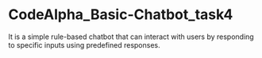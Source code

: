# CodeAlpha_Basic-Chatbot_task4
It is a  simple rule-based chatbot that can interact with users by responding to specific inputs using predefined responses.

